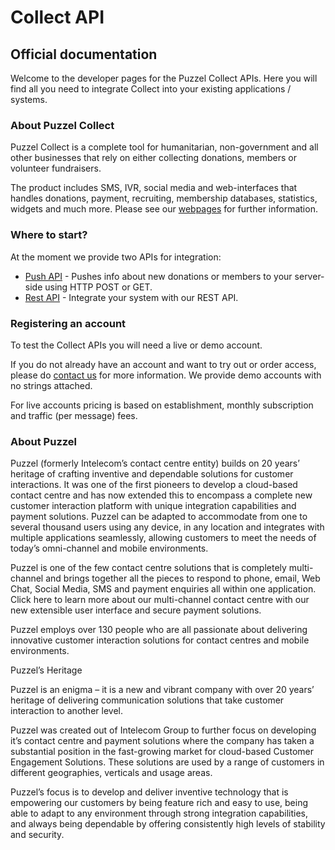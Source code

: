 # Collect API
## Official documentation

Welcome to the developer pages for the Puzzel Collect APIs. Here you will find all you need to integrate Collect into your existing applications / systems.

### About Puzzel Collect

Puzzel Collect is a complete tool for humanitarian, non-government and all other businesses that rely on either collecting donations, members or volunteer fundraisers. 

The product includes SMS, IVR, social media and web-interfaces that handles donations, payment, recruiting, membership databases, statistics, widgets and much more. Please see our [webpages](https://www.puzzel.com/no/betalingslosning/innsamling/collect/) for further information. 

### Where to start?

At the moment we provide two APIs for integration:

- [Push API](Push.md) - Pushes info about new donations or members to your server-side using HTTP POST or GET.
- [Rest API](Rest.md) - Integrate your system with our REST API.


### Registering an account

To test the Collect APIs you will need a live or demo account.


If you do not already have an account and want to try out or order access, please do [contact us](/Contact.md) for more information. We provide demo accounts with no strings attached. 

For live accounts pricing is based on establishment, monthly subscription and traffic (per message) fees. 


### About Puzzel 

Puzzel (formerly Intelecom’s contact centre entity) builds on 20 years’ heritage of crafting inventive and dependable solutions for customer interactions. It was one of the first pioneers to develop a cloud-based contact centre and has now extended this to encompass a complete new customer interaction platform with unique integration capabilities and payment solutions. Puzzel can be adapted to accommodate from one to several thousand users using any device, in any location and integrates with multiple applications seamlessly, allowing customers to meet the needs of today’s omni-channel and mobile environments.

Puzzel is one of the few contact centre solutions that is completely multi-channel and brings together all the pieces to respond to phone, email, Web Chat, Social Media, SMS and payment enquiries all within one application. Click here to learn more about our multi-channel contact centre with our new extensible user interface and secure payment solutions.

Puzzel employs over 130 people who are all passionate about delivering innovative customer interaction solutions for contact centres and mobile environments.

Puzzel’s Heritage

Puzzel is an enigma – it is a new and vibrant company with over 20 years’ heritage of delivering communication solutions that take customer interaction to another level.

Puzzel was created out of Intelecom Group to further focus on developing it’s contact centre and payment solutions where the company has taken a substantial position in the fast-growing market for cloud-based Customer Engagement Solutions. These solutions are used by a range of customers in different geographies, verticals and usage areas.

Puzzel’s focus is to develop and deliver inventive technology that is empowering our customers by being feature rich and easy to use, being able to adapt to any environment through strong integration capabilities, and always being dependable by offering consistently high levels of stability and security.





